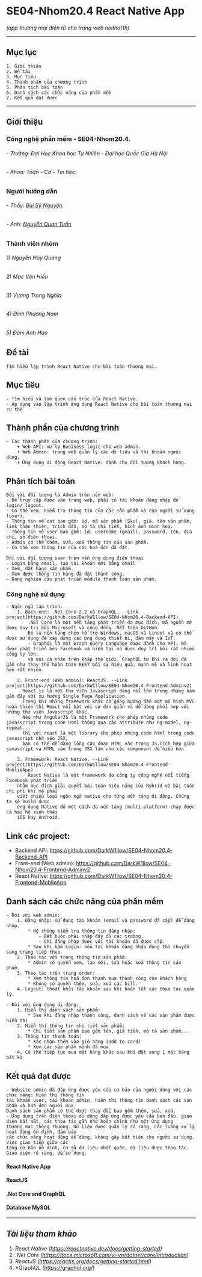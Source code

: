 # SE04-Nhom20.4   React Native App
*(app thương mại điện tử cho trang web noithat1h)*

---
## Mục lục
~~~
1. Giới thiệu
2. Đề tài
3. Mục tiêu
4. Thành phần của chương trình
5. Phân tích bài toán
6. Danh sách các chức năng của phần mềm
7. Kết quả đạt được

~~~

---

## Giới thiệu
### Công nghệ phần mềm - SE04-Nhom20.4. 
###### - Trường: Đại Học Khoa học Tự Nhiên - Đại học Quốc Gia Hà Nội.
###### - Khoa: Toán - Cơ - Tin học.
### Người hướng dẫn
###### - Thầy: [Bùi Sỹ Nguyên](https://www.facebook.com/nguyenbs).
###### - Anh: [Nguyễn Quan Tuấn](https://www.facebook.com/nguyenquan.tuan.5).

### Thành viên nhóm
###### 1) Nguyễn Huy Quang
###### 2) Mạc Văn Hiếu
###### 3) Vương Trọng Nghĩa
###### 4) Đinh Phương Nam
###### 5) Đàm Anh Hào
    
##  **Đề tài**
    Tìm hiểu lập trình React Native cho bài toán thương mại.
    
## **Mục tiêu**
    - Tìm hiểu và làm quen cấu trúc của React Native.
    - Áp dụng vào lập trình ứng dụng React Native cho bài toán thương mại cụ thể
    
## **Thành phần của chương trình**    
    - Các thành phần của chương trình:
        + Web API: xử lý Business logic cho web admin.
        + Web Admin: trang web quản lý các dữ liệu và tài khoản người dùng.
        + Ứng dụng di động React Native: dành cho đối tượng khách hàng.
    
## **Phân tích bài toán** 
    Đối với đối tượng là Admin trên nền web:
    - Để truy cập được vào trang web, phải có tài khoản đăng nhập để login/ logout.
    - Có thể xem, kiểm tra thông tin của các sản phẩm và của người sử dụng (user).
    - Thông tin về cat bao gồm: id, mã sản phẩm (Sku), giá, tên sản phẩm, link thân thiện, trích dẫn, mô tả chi tiết, hình ảnh minh hoạ.
    - Thông tin về user bao gồm: id, username (gmail), password, tên, địa chỉ, số điện thoại.
    - Admin có thể thêm, sửa, xoá thông tin của sản phẩm.
    - Có thể xem thông tin của các hoá đơn đã đặt.
    
    Đối với đối tượng user trên nền ứng dụng điện thoại
    - Login bằng email, tạo tài khoản mới bằng email
    - Xem, đặt hàng sản phẩm.
    - Xem được thông tin hàng đã đặt thành công.
    - Đang nghiên cứu phát triển module thanh toán sản phẩm.
    
   ### Công nghệ sử dụng
    - Ngôn ngữ lập trình:
        1. Back-end: .Net Core 2.2 và GraphQL. --Link project(https://github.com/DarkW1llow/SE04-Nhom20.4-Backend-API)
            .NET Core là một nền tảng phát triển đa mục đích, mã nguồn mở được duy trì bởi Microsoft và cộng đồng .NET trên GitHub. 
            Đó là nền tảng chéo hỗ trợ Windows, macOS và Linux) và có thể được sử dụng để xây dựng các ứng dụng thiết bị, đám mây và IoT.
            - GraphQL là một Graph Query Language được dành cho API. Nó được phát triển bởi Facebook và hiện tại nó được duy trì bởi rất nhiều công ty lớn, 
            và mọi cá nhân trên khắp thế giới. GraphQL từ khi ra đời đã gần như thay thế hoàn toàn REST bởi sự hiệu quả, mạnh mẽ và linh hoạt hơn rất nhiều.
            
        2. Front-end (Web admin): ReactJS. --Link project(https://github.com/DarkW1llow/SE04-Nhom20.4-Frontend-Adminv2)
          React.js là một thư viện Javascript đang nổi lên trong những năm gần đây với xu hướng Single Page Application. 
          Trong khi những framework khác cố gắng hướng đến một mô hình MVC hoàn thiện thì React nổi bật với sự đơn giản và dễ dàng phối hợp với những thư viện Javascript khác.
          Nếu như AngularJS là một Framework cho phép nhúng code javasscript trong code html thông qua các attribute như ng-model, ng-repeat...
          thì với react là một library cho phép nhúng code html trong code javascript nhờ vào JSX, 
          bạn có thể dễ dàng lồng các đoạn HTML vào trong JS.Tích hợp giữa javascript và HTML vào trong JSX làm cho các component dễ hiểu hơn
          
        3. Framework: React Native. --Link project(https://github.com/DarkW1llow/SE04-Nhom20.4-Frontend-MoblieApp)
            React Native là một framework do công ty công nghệ nổi tiếng Facebook phát triển 
        nhằm mục đích giải quyết bài toán hiệu năng của Hybrid và bài toán chi phí khi mà phải
        viết nhiều loại ngôn ngữ native cho từng nền tảng di động. Chúng ta sẽ build được 
        ứng dụng Native đó một cách đa nền tảng (multi-platform) chạy được cả hai hệ sinh thái
        iOS hay Android.
        
## Link các project:
- Backend API: https://github.com/DarkW1llow/SE04-Nhom20.4-Backend-API
- Front-end (Web admin): https://github.com/DarkW1llow/SE04-Nhom20.4-Frontend-Adminv2
- React Native: https://github.com/DarkW1llow/SE04-Nhom20.4-Frontend-MoblieApp
    
## **Danh sách các chức năng của phần mềm**
    - Đối với web admin:
        1. Đăng nhập: sử dụng tài khoản (email và password đã cấp) để đăng nhập. 
            * Hệ thống kiểm tra thông tin đăng nhập:
                - Bắt buộc phải nhập đầy đủ các trường.
                - Chỉ đăng nhập được với tài khoản đã được cấp.
            * Sau khi bấm Login: nếu tài khoản đăng nhập đúng thì chuyển sang trang tiếp theo
        2. Thao tác với trang thông tin sản phẩm:
            * Admin có quyền xem, tạo mới, sửa hoặc xoá thông tin sản phẩm.
        3. Thao tác trên trang order:
            * Xem thông tin hoá đơn thanh mua thành công của khách hàng
            * Không có quyền thêm, sửa, xoá các bill.
        4. Logout: thoát khỏi tài khoản sau khi hoàn tất các thao tác quản lý.
        
    - Đối với ứng dụng di động:
        1. Hiển thị danh sách sản phẩm:
            * Sau khi đăng nhập thành công, danh sách về các sản phẩm được hiển thị
        2. Hiển thị thông tin chi tiết sản phẩm:
            * Chi tiết sản phẩm bao gồm tên, giá tiền, mô tả sản phẩm...
        3. Thông tin thanh toán:
            * Xác nhận thêm vào giỏ hàng (add to card)
            * Xem các sản phẩm mình đã mua
        4. Có thể tiếp tục mua mặt hàng khác sau khi đặt xong 1 mặt hàng bất kì

## **Kết quả đạt được**
    - Website admin đã đáp ứng được yêu cầu cơ bản của người dùng với các chức năng: hiển thị thông tin 
    tài khoản user, tài khoản admin, hiển thị thông tin danh sách các sản phẩm và hoá đơn người mua.
    Danh sách sản phẩm có thể được thay đổi bao gồm thêm, sửa, xoá. 
    - Ứng dụng trên điện thoại di dộng đáp ứng được yêu cầu ban đầu, giao diện bắt mắt, các thoa tác gần như hoàn chỉnh như một ứng dụng
    thương mại thông thường. Dữ liệu được quản lý rõ ràng, Các luồng xử lý hoạt động ổn định, đảm bảo 
    các chức năng hoạt động dễ dàng, không gây bất tiện cho người sử dụng. Việc giao tiếp giữa các
    tầng cơ bản ổn định, cơ sở dữ liệu nhất quán, dữ liệu được thao tác. Giao diện rõ ràng, dễ sử dụng.



####  **React Native App** 


####  **ReactJS**


####  **.Net Core and GraphQL**


####  **Database MySQL**

---
##  *Tài liệu tham khảo*
1. *React Native (https://reactnative.dev/docs/getting-started)*
2. *.Net Core (https://docs.microsoft.com/vi-vn/dotnet/core/introduction)*
3. *ReactJS (https://reactjs.org/docs/getting-started.html)*
4. *GraphQL (https://graphql.org/)
